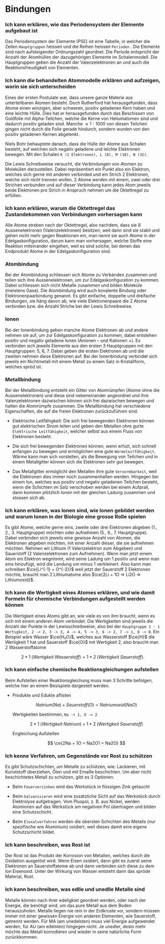 # Bindungen

### Ich kann erklären, wie das Periodensystem der Elemente aufgebaut ist

Das Periodensystem der Elemente (PSE) ist eine Tabelle, in welcher die Zeilen `Hauptgruppen` heissen und die Reihen heissen `Perioden` . Die Elemente sind nach aufsteigender Ordnungszahl geordnet. Die Periode entspricht der Anzahl der Atomhüllen der dazugehörigen Elemente im Schalenmodell. Die Hauptgruppen geben die Anzahl der Valenzelektronen an und auch die Reaktionsfreudigkeit von Elementen. 

### Ich kann die behandelten Atommodelle erklären und aufzeigen, worin sie sich unterscheiden

Eines der ersten Postulate war, dass unsere ganze Materie aus unterteilbaren Atomen besteht. Doch Rutherford hat herausgefunden, dass Atome einen winzigen, aber schweren, positiv geladenen Kern haben und eine leichte Hülle. Dies hat er herausgefunden durch das Beschissen von Goldfolie mit Alpha-Teilchen, welche die Kerne von Heliumatomen sind und dadurch positiv geladen sind. Manche $\approx1:1000$ von diesen Teilchen gingen nicht durch die Folie gerade hindurch, sondern wurden von den positiv geladenen Kernen abgelenkt. 

Niels Bohr behauptete danach, dass die Hülle der Atome aus Schalen besteht, auf welchen sich negativ geladene und leichte Elektronen bewegen. Mit den Schalen `K (2 Elektronen), L (8), M (18), N (32)`. 

Die Lewis Schreibweise versucht, die Verbindungen von Atomen zu Molekülen darzustellen. Dabei repräsentiert ein Punkt also ein Elektron, welches sich gerne mit anderen verbinded und ein Strich 2 Elektronen, welche sich nicht trennen wollen. 2 Atome werden mit einem, zwei oder drei Strichen verbunden und auf dieser Verbindung kann jedes Atom jeweils beide Elektronen pro Strich in Anspruch nehmen um die Oktettregel zu erfüllen.

### Ich kann erklären, warum die Oktettregel das Zustandekommen von Verbindungen vorhersagen kann

Alle Atome streben nach der Oktettregel, also nachdem, dass sie 8 Aussenelektronen (Valenzelektronen) besitzen, weil dann sind sie stabil und gehen nicht mehr gegen Reaktionen ein, man nennt sie auch Atome in der Edelgaskonfiguration, darum kann man vorhersagen, welche Stoffe eine Reaktion miteinander eingehen, weil es sind solche, bei denen das Endprodukt Atome in der Edelgaskonfiguration sind.

### Atombindung

Bei der Atombindung schliessen sich Atome zu Verbänden zusammen und teilen sich ihre Aussenelektronen, um zur Edelgaskonfiguration zu kommen. Dabei schliessen sich nicht Metalle zusammen und bilden Moleküle (meistens Gase). Die Atombindung wird auch kovalente Bindung oder Elektronenpaarbindung genannt.
Es gibt einfache, doppelte und dreifache Bindungen, sie häng davon ab, wie viele Elektronenpaare die 2 Atome verbinden bzw. die Anzahl Striche bei der Lewis Schreibweise.

### Ionen

Bei der Ionenbindung geben manche Atome Elektronen ab und andere nehmen sie auf, um zur Edelgaskonfiguration zu kommen, dabei entstehen positiv und negativ geladene Ionen (Anionen – und Kationen +). Es verbinden sich jeweils Elemente aus den ersten 3 Hauptgruppen mit den Hauptgruppen: 5, 6, 7. Dabei geben die ersten Elektronen ab und die zweiten nehmen diese Elektronen auf. Bei der Ionenbindung verbindet sich jeweils ein Nichtmetall mit einem Metall zu einem Salz in Kristallform, welches spröd ist.

### Metallbindung

Bei der Metallbindung entsteht ein Gitter von Atomrümpfen (Atome ohne die Aussenelektronen) und diese sind nebeneinander angeordnet und ihre Valenzelektronen dazwischen können sich frei dazwischen bewegen und halten die Atomrümpfe zusammen.
Die Metallbindung hat verschiedene Eigenschaften, die auf die freien Elektronen zurückzuführen sind.

- Elektrische Leitfähigkeit: Die sich frei bewegenden Elektronen können gut elektrischen Strom leiten und geben den Metallen ohre gurte `Elektrische Leitfähigkeit`, welcher selbst aus einem Fluss von Elektronen besteht.

- Die sich frei bewegenden Elektronen können, wenn erhizt, sich schnell anfangen zu bewegen und ermöglichen eine gute `Wärmeleitfähigkeit`. Wärme kann man sich vorstellen, als die Bewegung von Teilchen und in einem Metallgitter können sich die Elektronen sehr gut bewegen.

- Das Metallgitter ermöglicht den Metallen ihre gute `Vervormbarkeit`, weil die Elektronen dies immer noch zusammenhalten werden. Hingegen bei einem Ion, welches aus positiv und negativ geladenen Teilchen besteht, wenn die Schichten im Salz verschoben werden bei einem Aufprall, dann kommen plötzlich Ionen mit der gleichen Ladung zusammen und stossen sich ab.

### Ich kann erklären, was Ionen sind, wie Ionen gebildet werden und warum Ionen in der Biologie eine grosse Rolle spielen

Es gibt Atome, welche gerne eins, zweite oder drei Elektronen abgeben (1., 2., 3. Hauptgruppe) möchten oder aufnehmen (5., 6., 7. Hauptgruppe). Dabei verbinden sich jeweils eine gewisse Anzahl von Atomen, die Elektronen abgeben möchten, mit einer Anzahl dieser, die sie aufnehmen möchten.
Nehmen wir Lithium (1 Valenzelektron zum Abgeben) und Sauerstoff (2 Valenzelektronen zum Aufnehmen). Wenn man jetzt einem Atom ein Elektron wegnimmt, wird seine Ladung um 1 positiv und wenn man eins hinzufügt, wird die Landung um minus 1 verkleinert. Also kann man schreiben $\ce{Li^{-1} + O^{-2}}$ weil jetzt der Sauerstoff 2 Elektronen möchte, braucht man 2 Lithiumatome also $\ce{2Li + 1O => Li2O => Lithiumoxid}$.

### Ich kann die Wertigkeit eines Atomes erklären, und wie damit Formeln für chemische Verbindungen aufgestellt werden können

Die Wertigkeit eines Atoms gibt an, wie viele es von ihm braucht, wenn es sich mit einem anderen Atom verbindet. Die Wertigkeiten sind jeweils die Anzahl der Punkte in der Lewisschreibweise, also bei der `Hauptgruppe 1 - 1 Wertigkeit, 2 -> 2, 3 -> 3, 4 -> 4, 5 -> 3, 6 -> 2, 7 -> 1, 8 -> 0`. Ein Beispiel wäre Wasser $\ce{H₂O}$, welches aus Wasserstoff $\ce{H}$ die Wertigkeit 1 hat und Sauerstoff $\ce{O}$ mit Wertigkeit 2, also braucht man 2 Wasserstoffatome 

$$
2 * 1\;(Wertigkeit\;Wasserstoff) = 1 * 2\;(Wertigkeit\;Sauerstoff).
$$

### Ich kann einfache chemische Reaktionsgleichungen aufstellen

Beim Aufstellen einer Reaktionsgleichung muss man 3 Schritte befolgen, welche hier an einem Besispiele dargestelt werden.

- Produkte und Edukte aflisten
  
  $$
  Natrium (Na) + Sauerstoff (O) = Natriumoxid (NaO)
  $$
  
  Wertigkeiten bestimmen, `Na -> 1, O -> 2`
  
  $$
  2 * 1\;(Wertigkeit\;Natrium) + 1 * 2\;(Wertigkeit\;Sauerstoff)
  $$
  
  Engleichung Aufstellen
  
  $$
  \ce{2Na + 1O = Na2O1 = Na2O}
  $$

### Ich kenne Verfahren, um Gegenstände vor Rost zu schützen

Es gibt Schutzschichten, um Metalle zu schützen, wie: Lackieren, mit Kunststoff überziehen, Ölen und mit Emaille beschichten.
Um aber nicht beschichtetes Metall zu schützen, gibt es 3 Optionen.

- Beim `Feuerverzinken` wird das Werkstück in flüssigen Zink getaucht

- Beim `Galvanisieren` wird eine zusätzliche Sicht auf das Werkstück durch Elektrolyse aufgetragen. Vom Pluspol, z. B. aus Nickel, werden Atomionen auf das Werkstück am negativen Pol übertragen und bilden eine Schutzschicht.

- Beim `Eloxalverfahren` werden die obersten Schichten des Metalls (nur spezifische wie Aluminium) oxidiert, weil dieses damit eine eigene Schutzschicht bildet.

### Ich kann beschreiben, was Rost ist

Der Rost ist das Produkt der Korrosion von Metallen, welches durch die Oxidation ausgelöst wird. Wenn Eisen oxidiert, dann gibt es zuerst seine Elektronen an Sauerstoffatome ab und dann verbinden sich diese zu dem Ion Eisenoxid. Unter der Wirkung von Wasser entsteht dann das spröde Material, Rost.

### Ich kann beschreiben, was edlle und unedlle Metalle sind

Metalle können nach ihrer edeligkiet geordnet werden, oder nach der Energie, die benötigt wird, um das pure Metall aus dem Boden herauszuholen. Metalle liegen nie rein in der Erdkruste vor, sondern müssen immer mit einer gewissen Energie von anderen Elementen, wie Sauerstoff, getrennt werden. Für MA (am unedelsten) muss viel Energie aufgewendet werden, für AU (am edelsten) hingegen nicht.
Je unedler, desto mehr möchte das Metall korrodieren und wieder in seine natürliche Form zurückkommen. 
